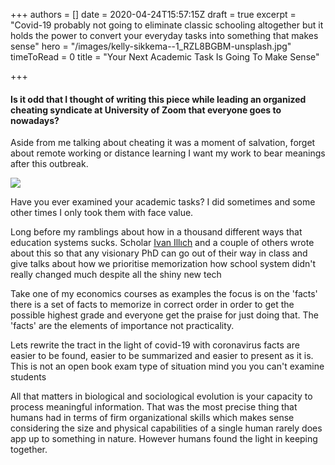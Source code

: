 +++
authors = []
date = 2020-04-24T15:57:15Z
draft = true
excerpt = "Covid-19 probably not going to eliminate classic schooling altogether but it holds the power to convert your everyday tasks into something that makes sense"
hero = "/images/kelly-sikkema--1_RZL8BGBM-unsplash.jpg"
timeToRead = 0
title = "Your Next Academic Task Is Going To Make Sense"

+++
#### Is it odd that I thought of writing this piece while leading an organized cheating syndicate at University of Zoom that everyone goes to nowadays?

Aside from me talking about cheating it was a moment of salvation, forget about remote working or distance learning I want my work to bear meanings after this outbreak.

![](/images/EH4UTwv.png)

Have you ever examined your academic tasks? I did sometimes and some other times I only took them with face value.

Long before my ramblings about how in a thousand different ways that education systems sucks. Scholar [Ivan Illıch](https://www.britannica.com/topic/Deschooling-Society) and a couple of others wrote about this so that any visionary PhD can go out of their way in class and give talks about how we prioritise memorization how school system didn't really changed much despite all the shiny new tech

Take one of my economics courses as examples the focus is on the 'facts' there is a set of facts to memorize in correct order in order to get the possible highest grade and everyone get the praise for just doing that. The 'facts' are the elements of importance not practicality.

Lets rewrite the tract in the light of covid-19 with coronavirus facts are easier to be found, easier to be summarized and easier to present as it is. This is not an open book exam type of situation mind you you can't examine students

All that matters in biological and sociological evolution is your capacity to process meaningful information. That was the most precise thing that humans had in terms of firm organizational skills which makes sense considering the size and physical capabilities of a single human rarely does app up to something in nature. However humans found the light in keeping together.